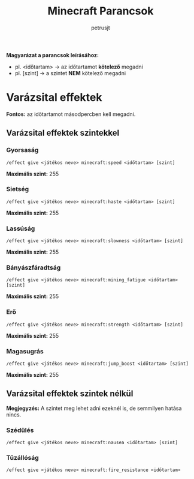 ﻿---
title: Minecraft Parancsok
author: petrusjt
---

**Magyarázat a parancsok leírásához:**

- pl. &lt;időtartam&gt; -> az időtartamot **kötelező** megadni
- pl. \[szint\] -> a szintet **NEM** kötelező megadni

# Varázsital effektek

**Fontos:** az időtartamot másodpercben kell megadni.

## Varázsital effektek szintekkel

### Gyorsaság

```
/effect give <játékos neve> minecraft:speed <időtartam> [szint]
```

**Maximális szint:** 255

### Sietség

```
/effect give <játékos neve> minecraft:haste <időtartam> [szint]
```

**Maximális szint:** 255

### Lassúság

```
/effect give <játékos neve> minecraft:slowness <időtartam> [szint]
```

**Maximális szint:** 255

### Bányászfáradtság

```
/effect give <játékos neve> minecraft:mining_fatigue <időtartam> [szint]
```

**Maximális szint:** 255

### Erő

```
/effect give <játékos neve> minecraft:strength <időtartam> [szint]
```

**Maximális szint:** 255

### Magasugrás

```
/effect give <játékos neve> minecraft:jump_boost <időtartam> [szint]
```

**Maximális szint:** 255

## Varázsital effektek szintek nélkül

**Megjegyzés:** A szintet meg lehet adni ezeknél is, de semmilyen hatása nincs.

### Szédülés

```
/effect give <játékos neve> minecraft:nausea <időtartam> [szint]
```

### Tűzállóság

```
/effect give <játékos neve> minecraft:fire_resistance <időtartam>
```
